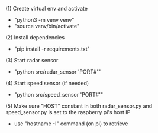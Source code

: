 (1) Create virtual env and activate
- "python3 -m venv venv"
- "source venv/bin/activate"

(2) Install dependencies
- "pip install -r requirements.txt"

(3) Start radar sensor
- "python src/radar_sensor 'PORT#'"

(4) Start speed sensor (if needed)
- "python src/speed_sensor 'PORT#'"

(5) Make sure "HOST" constant in both radar_sensor.py and speed_sensor.py is set to the raspberry pi's host IP
- use "hostname -I" command (on pi) to retrieve 
